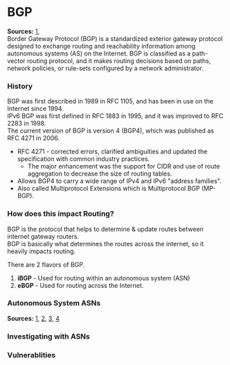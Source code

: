 # BGP
**Sources:** [1][bgp-1],  
Border Gateway Protocol (BGP) is a standardized exterior gateway protocol designed to exchange routing and reachability information among autonomous systems (AS) on the Internet. BGP is classified as a path-vector routing protocol, and it makes routing decisions based on paths, network policies, or rule-sets configured by a network administrator.

### History
BGP was first described in 1989 in RFC 1105, and has been in use on the Internet since 1994.  
IPv6 BGP was first defined in RFC 1883 in 1995, and it was improved to RFC 2283 in 1998.  
The current version of BGP is version 4 (BGP4), which was published as RFC 4271 in 2006.  
* RFC 4271 - corrected errors, clarified ambiguities and updated the specification with common industry practices. 
  * The major enhancement was the support for CIDR and use of route aggregation to decrease the size of routing tables.
* Allows BGP4 to carry a wide range of IPv4 and IPv6 "address families".
* Also called Multiprotocol Extensions which is Multiprotocol BGP (MP-BGP).

### How does this impact Routing?
BGP is the protocol that helps to determine & update routes between internet gateway routers.  
BGP is basically what determines the routes across the internet, so it heavily impacts routing.  

There are 2 flavors of BGP.
1. **iBGP** - Used for routing within an autonomous system (ASN)
2. **eBGP** - Used for routing across the Internet.

### Autonomous System ASNs
**Sources:** [1][asn-1], [2][asn-2], [3][asn-3], [4][asn-4]  

### Investigating with ASNs
### Vulnerablities

[bgp-1]: https://en.wikipedia.org/wiki/Border_Gateway_Protocol
[asn-1]: https://en.wikipedia.org/wiki/Autonomous_system_(Internet)
[asn-2]: https://help.apnic.net/s/article/Autonomous-System-numbers
[asn-3]: https://www.iana.org/assignments/as-numbers/as-numbers.xhtml
[asn-4]: https://www.ripe.net/publications/docs/ripe-679
